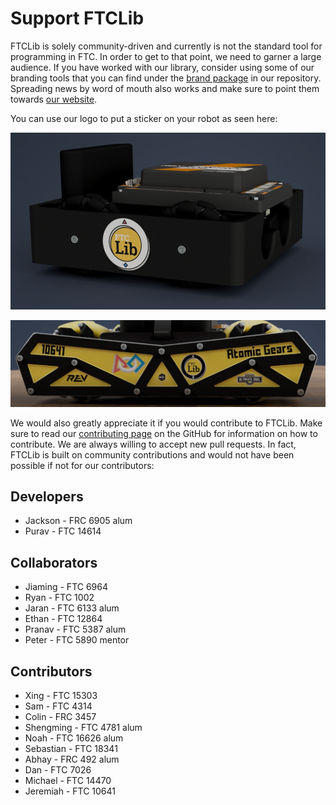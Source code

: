 # Support FTCLib

FTCLib is solely community-driven and currently is not the standard tool for programming in FTC. In order to get to that point, we need to garner a large audience. If you have worked with our library, consider using some of our branding tools that you can find under the [brand package](https://github.com/FTCLib/FTCLib/tree/v1.2.0/brand) in our repository. Spreading news by word of mouth also works and make sure to point them towards [our website](http://ftclib.org).

You can use our logo to put a sticker on your robot as seen here:

![CAD courtesy of Jeremiah from FTC Team 10641](.gitbook/assets/small-bot.png)

![CAD courtesy of Jeremiah from FTC Team 10641](.gitbook/assets/gobilda-bot.png)

We would also greatly appreciate it if you would contribute to FTCLib. Make sure to read our [contributing page](https://github.com/FTCLib/FTCLib/blob/v1.2.0/.github/CONTRIBUTING.md) on the GitHub for information on how to contribute. We are always willing to accept new pull requests. In fact, FTCLib is built on community contributions and would not have been possible if not for our contributors:

## Developers

* Jackson - FRC 6905 alum
* Purav - FTC 14614

## Collaborators

* Jiaming - FTC 6964
* Ryan - FTC 1002
* Jaran - FTC 6133 alum
* Ethan - FTC 12864
* Pranav - FTC 5387 alum
* Peter - FTC 5890 mentor

## Contributors

* Xing - FTC 15303
* Sam - FTC 4314
* Colin - FRC 3457
* Shengming - FTC 4781 alum
* Noah - FTC 16626 alum
* Sebastian - FTC 18341
* Abhay - FRC 492 alum
* Dan - FTC 7026
* Michael - FTC 14470
* Jeremiah - FTC 10641

